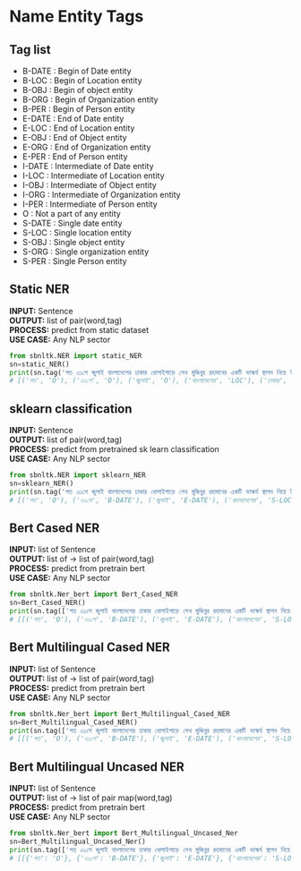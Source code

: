 # Name Entity Tags

## Tag list
 * B-DATE : Begin of Date entity
 * B-LOC  : Begin of Location entity
 * B-OBJ  : Begin of object entity
 * B-ORG  : Begin of Organization entity
 * B-PER  : Begin of Person entity
 * E-DATE : End of Date entity
 * E-LOC  : End of Location entity
 * E-OBJ  : End of Object entity 
 * E-ORG  : End of Organization entity
 * E-PER  : End of Person entity
 * I-DATE : Intermediate of Date entity
 * I-LOC  : Intermediate of Location entity
 * I-OBJ  : Intermediate of Object entity 
 * I-ORG  : Intermediate of Organization entity
 * I-PER  : Intermediate of Person entity
 *   O    : Not a part of any entity
 * S-DATE : Single date entity
 * S-LOC  : Single location entity
 * S-OBJ  : Single object entity
 * S-ORG  : Single organization entity 
 * S-PER  : Single Person entity

## Static NER

**INPUT:** Sentence \
**OUTPUT:**  list of pair(word,tag)  \
**PROCESS:** predict from static dataset \
**USE CASE:** Any NLP sector
```python
from sbnltk.NER import static_NER
sn=static_NER()
print(sn.tag('গত ৩১শে জুলাই বাংলাদেশের ঢাকার ধোলাইপাড়ে শেখ মুজিবুর রহমানের একটি ভাস্কর্য স্থাপন নিয়ে ইসলামপন্থী দলগুলোর কট্টর অবস্থানের কারণে ক্ষমতাসীন আওয়ামী লীগের সাথে ধর্মভিত্তিক দলগুলোর টানাপোড়েন শুরু হয় '))
# [('গত', 'O'), ('৩১শে', 'O'), ('জুলাই', 'O'), ('বাংলাদেশের', 'LOC'), ('ঢাকার', 'LOC'), ('ধোলাইপাড়ে', 'O'), ('শেখ মুজিবুর রহমানের', 'PER'), ('একটি', 'O'), ('ভাস্কর্য', 'OBJ'), ('স্থাপন', 'O'), ('নিয়ে', 'O'), ('ইসলামপন্থী', 'O'), ('দলগুলোর', 'ORG'), ('কট্টর', 'O'), ('অবস্থানের', 'O'), ('কারণে', 'O'), ('ক্ষমতাসীন', 'O'), ('আওয়ামী লীগের', 'ORG'), ('সাথে', 'O'), ('ধর্মভিত্তিক', 'O'), ('দলগুলোর', 'ORG'), ('টানাপোড়েন', 'O'), ('শুরু', 'O'), ('হয়', 'O')]
```

## sklearn classification
**INPUT:** Sentence \
**OUTPUT:**  list of pair(word,tag)  \
**PROCESS:** predict from pretrained sk learn classification \
**USE CASE:** Any NLP sector
```python
from sbnltk.NER import sklearn_NER
sn=sklearn_NER()
print(sn.tag('গত ৩১শে জুলাই বাংলাদেশের ঢাকার ধোলাইপাড়ে শেখ মুজিবুর রহমানের একটি ভাস্কর্য স্থাপন নিয়ে ইসলামপন্থী দলগুলোর কট্টর অবস্থানের কারণে ক্ষমতাসীন আওয়ামী লীগের সাথে ধর্মভিত্তিক দলগুলোর টানাপোড়েন শুরু হয় '))
# [('গত', 'O'), ('৩১শে', 'B-DATE'), ('জুলাই', 'E-DATE'), ('বাংলাদেশের', 'S-LOC'), ('ঢাকার', 'S-LOC'), ('ধোলাইপাড়ে', 'O'), ('শেখ', 'B-PER'), ('মুজিবুর', 'I-PER'), ('রহমানের', 'E-PER'), ('একটি', 'O'), ('ভাস্কর্য', 'O'), ('স্থাপন', 'O'), ('নিয়ে', 'O'), ('ইসলামপন্থী', 'O'), ('দলগুলোর', 'O'), ('কট্টর', 'O'), ('অবস্থানের', 'O'), ('কারণে', 'O'), ('ক্ষমতাসীন', 'O'), ('আওয়ামী', 'B-ORG'), ('লীগের', 'E-ORG'), ('সাথে', 'O'), ('ধর্মভিত্তিক', 'O'), ('দলগুলোর', 'O'), ('টানাপোড়েন', 'O'), ('শুরু', 'O'), ('হয়', 'O')]
```

## Bert Cased NER
**INPUT:** list of Sentence \
**OUTPUT:**  list of -> list of pair(word,tag)  \
**PROCESS:** predict from pretrain bert \
**USE CASE:** Any NLP sector
```python
from sbnltk.Ner_bert import Bert_Cased_NER
sn=Bert_Cased_NER()
print(sn.tag(['গত ৩১শে জুলাই বাংলাদেশের ঢাকার ধোলাইপাড়ে শেখ মুজিবুর রহমানের একটি ভাস্কর্য স্থাপন নিয়ে ইসলামপন্থী দলগুলোর কট্টর অবস্থানের কারণে ক্ষমতাসীন আওয়ামী লীগের সাথে ধর্মভিত্তিক দলগুলোর টানাপোড়েন শুরু হয় ']))
# [[('গত', 'O'), ('৩১শে', 'B-DATE'), ('জুলাই', 'E-DATE'), ('বাংলাদেশের', 'S-LOC'), ('ঢাকার', 'S-LOC'), ('ধোলাইপাড়ে', 'O'), ('শেখ', 'B-PER'), ('মুজিবুর', 'B-PER'), ('রহমানের', 'E-PER'), ('একটি', 'O'), ('ভাস্কর্য', 'O'), ('স্থাপন', 'O'), ('নিয়ে', 'O'), ('ইসলামপন্থী', 'O'), ('দলগুলোর', 'O'), ('কট্টর', 'O'), ('অবস্থানের', 'O'), ('কারণে', 'O'), ('ক্ষমতাসীন', 'B-ORG'), ('আওয়ামী', 'E-ORG'), ('লীগের', 'E-ORG'), ('সাথে', 'O'), ('ধর্মভিত্তিক', 'O'), ('দলগুলোর', 'O'), ('টানাপোড়েন', 'O'), ('শুরু', 'O'), ('হয়', 'O')]]
```

## Bert Multilingual Cased NER

**INPUT:** list of Sentence \
**OUTPUT:**  list of -> list of pair(word,tag)  \
**PROCESS:** predict from pretrain bert \
**USE CASE:** Any NLP sector
```python
from sbnltk.Ner_bert import Bert_Multilingual_Cased_NER
sn=Bert_Multilingual_Cased_NER()
print(sn.tag(['গত ৩১শে জুলাই বাংলাদেশের ঢাকার ধোলাইপাড়ে শেখ মুজিবুর রহমানের একটি ভাস্কর্য স্থাপন নিয়ে ইসলামপন্থী দলগুলোর কট্টর অবস্থানের কারণে ক্ষমতাসীন আওয়ামী লীগের সাথে ধর্মভিত্তিক দলগুলোর টানাপোড়েন শুরু হয় ']))
# [[('গত', 'O'), ('৩১শে', 'B-DATE'), ('জুলাই', 'E-DATE'), ('বাংলাদেশের', 'S-LOC'), ('ঢাকার', 'S-LOC'), ('ধোলাইপাড়ে', 'O'), ('শেখ', 'B-PER'), ('মুজিবুর', 'E-PER'), ('রহমানের', 'O'), ('একটি', 'O'), ('ভাস্কর্য', 'O'), ('স্থাপন', 'O'), ('নিয়ে', 'O'), ('ইসলামপন্থী', 'O'), ('দলগুলোর', 'O'), ('কট্টর', 'O'), ('অবস্থানের', 'O'), ('কারণে', 'B-ORG'), ('ক্ষমতাসীন', 'E-ORG'), ('আওয়ামী', 'O'), ('লীগের', 'O'), ('সাথে', 'O'), ('ধর্মভিত্তিক', 'O'), ('দলগুলোর', 'O'), ('টানাপোড়েন', 'O'), ('শুরু', 'O'), ('হয়', 'O')]]
```

## Bert Multilingual Uncased NER
**INPUT:** list of Sentence \
**OUTPUT:**  list of -> list of pair map(word,tag)  \
**PROCESS:** predict from pretrain bert \
**USE CASE:** Any NLP sector
```python
from sbnltk.Ner_bert import Bert_Multilingual_Uncased_Ner
sn=Bert_Multilingual_Uncased_Ner()
print(sn.tag(['গত ৩১শে জুলাই বাংলাদেশের ঢাকার ধোলাইপাড়ে শেখ মুজিবুর রহমানের একটি ভাস্কর্য স্থাপন নিয়ে ইসলামপন্থী দলগুলোর কট্টর অবস্থানের কারণে ক্ষমতাসীন আওয়ামী লীগের সাথে ধর্মভিত্তিক দলগুলোর টানাপোড়েন শুরু হয় ']))
# [[{'গত': 'O'}, {'৩১শে': 'B-DATE'}, {'জুলাই': 'E-DATE'}, {'বাংলাদেশের': 'S-LOC'}, {'ঢাকার': 'S-LOC'}, {'ধোলাইপাড়ে': 'S-LOC'}, {'শেখ': 'B-PER'}, {'মুজিবুর': 'I-PER'}, {'রহমানের': 'E-PER'}, {'একটি': 'O'}, {'ভাস্কর্য': 'S-OBJ'}, {'স্থাপন': 'O'}, {'নিয়ে': 'O'}, {'ইসলামপন্থী': 'O'}, {'দলগুলোর': 'O'}, {'কট্টর': 'O'}, {'অবস্থানের': 'O'}, {'কারণে': 'O'}, {'ক্ষমতাসীন': 'O'}, {'আওয়ামী': 'B-ORG'}, {'লীগের': 'E-ORG'}, {'সাথে': 'O'}, {'ধর্মভিত্তিক': 'O'}, {'দলগুলোর': 'O'}, {'টানাপোড়েন': 'O'}, {'শুরু': 'O'}, {'হয়': 'O'}]]
```
